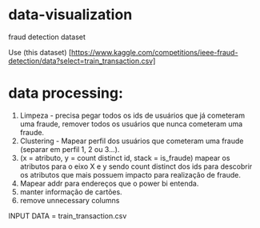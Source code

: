 # data-visualization
fraud detection dataset


Use (this dataset) [https://www.kaggle.com/competitions/ieee-fraud-detection/data?select=train_transaction.csv]
# data processing:
1. Limpeza - precisa pegar todos os ids de usuários que já cometeram uma fraude, remover todos os usuários que nunca cometeram uma fraude.
2. Clustering - Mapear perfil dos usuários que cometeram uma fraude (separar em perfil 1, 2 ou 3...).
3. (x = atributo, y = count distinct id, stack = is_fraude) mapear os atributos para o eixo X e y sendo count distinct dos ids para descobrir os atributos que mais possuem impacto para realização de fraude.
4. Mapear addr para endereços que o power bi entenda.
5. manter informação de cartões.
6. remove unnecessary columns

INPUT DATA = train_transaction.csv
